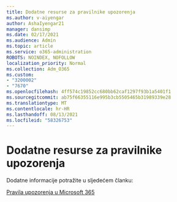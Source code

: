 ```yaml
---
title: Dodatne resurse za pravilnike upozorenja
ms.author: v-aiyengar
author: AshaIyengar21
manager: dansimp
ms.date: 02/17/2021
ms.audience: Admin
ms.topic: article
ms.service: o365-administration
ROBOTS: NOINDEX, NOFOLLOW
localization_priority: Normal
ms.collection: Adm_O365
ms.custom:
- "3200002"
- "7670"
ms.openlocfilehash: 4ff574c19852cc680bb62caf1297f93b1a5401f1
ms.sourcegitcommit: ab75f66355116e995b3cb5505465b31989339e28
ms.translationtype: MT
ms.contentlocale: hr-HR
ms.lasthandoff: 08/13/2021
ms.locfileid: "58326753"
---
```

# <a name="more-resources-on-alert-policies"></a>Dodatne resurse za pravilnike upozorenja

Dodatne informacije potražite u sljedećem članku:

[Pravila upozorenja u Microsoft 365](https://docs.microsoft.com/microsoft-365/compliance/alert-policies)
